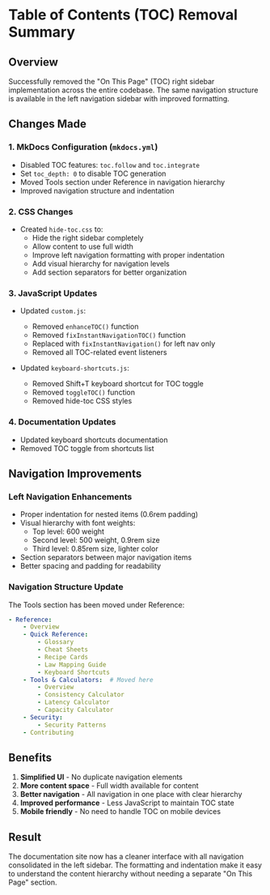 # Table of Contents (TOC) Removal Summary

## Overview
Successfully removed the "On This Page" (TOC) right sidebar implementation across the entire codebase. The same navigation structure is available in the left navigation sidebar with improved formatting.

## Changes Made

### 1. MkDocs Configuration (`mkdocs.yml`)
- Disabled TOC features: `toc.follow` and `toc.integrate`
- Set `toc_depth: 0` to disable TOC generation
- Moved Tools section under Reference in navigation hierarchy
- Improved navigation structure and indentation

### 2. CSS Changes
- Created `hide-toc.css` to:
  - Hide the right sidebar completely
  - Allow content to use full width
  - Improve left navigation formatting with proper indentation
  - Add visual hierarchy for navigation levels
  - Add section separators for better organization

### 3. JavaScript Updates
- Updated `custom.js`:
  - Removed `enhanceTOC()` function
  - Removed `fixInstantNavigationTOC()` function
  - Replaced with `fixInstantNavigation()` for left nav only
  - Removed all TOC-related event listeners

- Updated `keyboard-shortcuts.js`:
  - Removed Shift+T keyboard shortcut for TOC toggle
  - Removed `toggleTOC()` function
  - Removed hide-toc CSS styles

### 4. Documentation Updates
- Updated keyboard shortcuts documentation
- Removed TOC toggle from shortcuts list

## Navigation Improvements

### Left Navigation Enhancements
- Proper indentation for nested items (0.6rem padding)
- Visual hierarchy with font weights:
  - Top level: 600 weight
  - Second level: 500 weight, 0.9rem size
  - Third level: 0.85rem size, lighter color
- Section separators between major navigation items
- Better spacing and padding for readability

### Navigation Structure Update
The Tools section has been moved under Reference:
```yaml
- Reference:
    - Overview
    - Quick Reference:
        - Glossary
        - Cheat Sheets
        - Recipe Cards
        - Law Mapping Guide
        - Keyboard Shortcuts
    - Tools & Calculators:  # Moved here
        - Overview
        - Consistency Calculator
        - Latency Calculator
        - Capacity Calculator
    - Security:
        - Security Patterns
    - Contributing
```

## Benefits
1. **Simplified UI** - No duplicate navigation elements
2. **More content space** - Full width available for content
3. **Better navigation** - All navigation in one place with clear hierarchy
4. **Improved performance** - Less JavaScript to maintain TOC state
5. **Mobile friendly** - No need to handle TOC on mobile devices

## Result
The documentation site now has a cleaner interface with all navigation consolidated in the left sidebar. The formatting and indentation make it easy to understand the content hierarchy without needing a separate "On This Page" section.